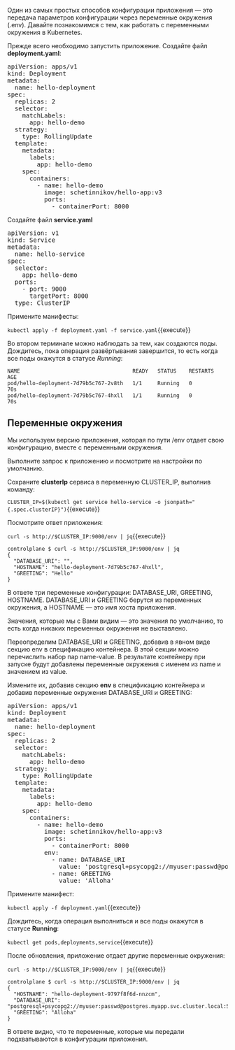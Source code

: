 Один из самых простых способов конфигурации приложения — это передача параметров конфигурации через переменные окружения (.env). Давайте познакомимся с тем, как работать с переменными окружения в Kubernetes.

Прежде всего необходимо запустить приложение. Создайте файл **deployment.yaml**: 

<pre class="file" data-filename="./deployment.yaml" data-target="replace">
apiVersion: apps/v1
kind: Deployment
metadata:
  name: hello-deployment
spec:
  replicas: 2
  selector:
    matchLabels:
      app: hello-demo
  strategy:
    type: RollingUpdate
  template:
    metadata:
      labels:
        app: hello-demo
    spec:
      containers:
        - name: hello-demo
          image: schetinnikov/hello-app:v3
          ports:
            - containerPort: 8000
</pre>

Создайте файл **service.yaml**

<pre class="file" data-filename="./service.yaml" data-target="replace">
apiVersion: v1
kind: Service
metadata:
  name: hello-service
spec:
  selector:
    app: hello-demo
  ports:
    - port: 9000
      targetPort: 8000
  type: ClusterIP
</pre>

Примените манифесты:

`kubectl apply -f deployment.yaml -f service.yaml`{{execute}}

Во втором терминале можно наблюдать за тем, как создаются поды. Дождитесь, пока операция развёртывания завершится, то есть когда все поды окажутся в статусе *Running*:

```
NAME                                    READY   STATUS    RESTARTS   AGE
pod/hello-deployment-7d79b5c767-2v8th   1/1     Running   0          70s
pod/hello-deployment-7d79b5c767-4hxll   1/1     Running   0          70s
```

## Переменные окружения
Мы используем версию приложения, которая по пути /env отдает свою конфигурацию, вместе с переменными окружения.

Выполните запрос к приложению и посмотрите на настройки по умолчанию.

Сохраните **clusterIp** сервиса в переменную CLUSTER_IP, выполнив команду:

`CLUSTER_IP=$(kubectl get service hello-service -o jsonpath="{.spec.clusterIP}")`{{execute}}

Посмотрите ответ приложения:

`curl -s http://$CLUSTER_IP:9000/env | jq`{{execute}}

```
controlplane $ curl -s http://$CLUSTER_IP:9000/env | jq
{
  "DATABASE_URI": "",
  "HOSTNAME": "hello-deployment-7d79b5c767-4hxll",
  "GREETING": "Hello"
}
```

В ответе три переменные конфигурации: DATABASE_URI, GREETING, HOSTNAME. DATABASE_URI и GREETING берутся из переменных окружения, а HOSTNAME — это имя хоста приложения.

Значения, которые мы с Вами видим — это значения по умолчанию, то есть когда никаких переменных окружения не выставлено.

Переопределим DATABASE_URI и GREETING, добавив в явном виде секцию env в спецификацию контейнера. В этой секции можно перечислить набор пар name-value. В результате контейнеру при запуске будут добавлены переменные окружения с именем из name и значением из value.

Измените их, добавив секцию **env** в спецификацию контейнера и добавив переменные окружения DATABASE_URI и GREETING: 

<pre class="file" data-filename="./deployment.yaml" data-target="replace">
apiVersion: apps/v1
kind: Deployment
metadata:
  name: hello-deployment
spec:
  replicas: 2
  selector:
    matchLabels:
      app: hello-demo
  strategy:
    type: RollingUpdate
  template:
    metadata:
      labels:
        app: hello-demo
    spec:
      containers:
        - name: hello-demo
          image: schetinnikov/hello-app:v3
          ports:
            - containerPort: 8000
          env:
            - name: DATABASE_URI
              value: 'postgresql+psycopg2://myuser:passwd@postgres.myapp.svc.cluster.local:5432/myapp'
            - name: GREETING
              value: 'Alloha'
</pre>

Примените манифест:

`kubectl apply -f deployment.yaml`{{execute}}

Дождитесь, когда операция выполниться и все поды окажутся в статусе **Running**:

`kubectl get pods,deployments,service`{{execute}}

После обновления, приложение отдает другие переменные окружения: 

`curl -s http://$CLUSTER_IP:9000/env | jq`{{execute}}

```
controlplane $ curl -s http://$CLUSTER_IP:9000/env | jq
{
  "HOSTNAME": "hello-deployment-9797f8f6d-nnzcm",
  "DATABASE_URI": "postgresql+psycopg2://myuser:passwd@postgres.myapp.svc.cluster.local:5432/myapp",
  "GREETING": "Alloha"
}
```
В ответе видно, что те переменные, которые мы передали подхватываются в конфигурации приложения.
